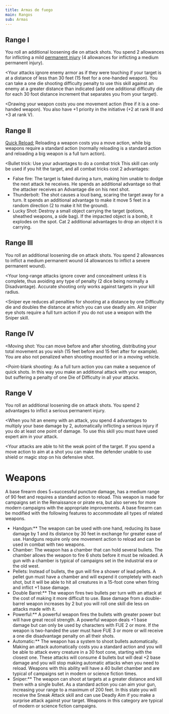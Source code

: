 ```yaml
---
title: Armas de fuego
main: Rangos
sub: Armas
---
```


## Range I

You roll an additional loosening die on attack shots. You spend 2 allowances for inflicting a mild [permanent injury](http://raldamain.com/rules/Heridas%20permanentes.html) (4 allowances for inflicting a medium permanent injury).

<Your attacks ignore enemy armor as if they were touching if your target is at a distance of less than 30 feet (15 feet for a one-handed weapon). You can take a one die shooting difficulty penalty to use this skill against an enemy at a greater distance than indicated (add one additional difficulty die for each 30 foot distance increment that separates you from your target).

<Drawing your weapon costs you one movement action (free if it is a one-handed weapon). You also have +1 priority in the initiative (+2 at rank III and +3 at rank V).

## Range II

<u> Quick Reload:</u> Reloading a weapon costs you a move action, while big weapons require a standard action (normally reloading is a standard action and reloading a big weapon is a full turn action).

<Bullet trick:</u> Use your advantages to do a combat trick This skill can only be used if you hit the target, and all combat tricks cost 2 advantages: 

- False fire: The target is faked during a turn, making him unable to dodge the next attack he receives. He spends an additional advantage so that the attacker receives an Advantage die on his next shot.
- Thunderbolt: The shot causes a loud bang, scaring the target away for a turn. It spends an additional advantage to make it move 5 feet in a random direction (2 to make it hit the ground).
- Lucky Shot: Destroy a small object carrying the target (potions, sheathed weapons, a side bag). If the impacted object is a bomb, it explodes on the spot. Cat 2 additional advantages to drop an object it is carrying.

## Range III

You roll an additional loosening die on attack shots. You spend 2 allowances to inflict a medium permanent wound (4 allowances to inflict a severe permanent wound).

<Your long-range attacks ignore cover and concealment unless it is complete, thus avoiding any type of penalty (2 dice being normally a Disadvantage). Accurate shooting only works against targets in your kill radius.

<Sniper eye reduces all penalties for shooting at a distance by one Difficulty die and doubles the distance at which you can use deadly aim. All sniper eye shots require a full turn action if you do not use a weapon with the Sniper skill.

## Range IV

<Moving shot:</u> You can move before and after shooting, distributing your total movement as you wish (15 feet before and 15 feet after for example). You are also not penalized when shooting mounted or in a moving vehicle.

<Point-blank shooting: As a full turn action you can make a sequence of quick shots. In this way you make an additional attack with your weapon, but suffering a penalty of one Die of Difficulty in all your attacks.

## Range V

You roll an additional loosening die on attack shots. You spend 2 advantages to inflict a serious permanent injury.

<When you hit an enemy with an attack, you spend 4 advantages to multiply your base damage by 2, automatically inflicting a serious injury if you do at least one point of damage. To use this skill you must have used expert aim in your attack.

<Your attacks are able to hit the weak point of the target. If you spend a move action to aim at a shot you can make the defender unable to use shield or magic stop on his defensive shot.

# Weapons

A base firearm does 5+successful puncture damage, has a medium range of 90 feet and requires a standard action to reload. This weapon is made for campaigns set in the Renaissance or pirate era, but also serves for more modern campaigns with the appropriate improvements. A base firearm can be modified with the following features to accommodate all types of related weapons.

- Handgun:** The weapon can be used with one hand, reducing its base damage by 1 and its distance by 30 feet in exchange for greater ease of use. Handguns require only one movement action to reload and can be used in combat with two weapons.
- Chamber: The weapon has a chamber that can hold several bullets. The chamber allows the weapon to fire 6 shots before it must be reloaded. A gun with a chamber is typical of campaigns set in the industrial era or the old west. 
- Pellets: Instead of bullets, the gun will fire a shower of lead pellets. A pellet gun must have a chamber and will expend it completely with each shot, but it will be able to hit all creatures in a 15-foot cone when firing and inflict +1 base damage. 
- Double Barrel:** The weapon fires two bullets per turn with an attack at the cost of making it more difficult to use. Base damage from a double-barrel weapon increases by 2 but you will roll one skill die less on attacks made with it.
- Powerful:** A powerful weapon fires the bullets with greater power but will have great recoil strength. A powerful weapon deals +1 base damage but can only be used by characters with FUE 2 or more. If the weapon is two-handed the user must have FUE 3 or more or will receive a one die disadvantage penalty on all their shots.
- Automatic:** The weapon has a system to shoot bullets automatically. Making an attack automatically costs you a standard action and you will be able to attack every creature in a 30 foot cone, starting with the closest one. These attacks will consume 4 bullets but will deal +2 base damage and you will stop making automatic attacks when you need to reload. Weapons with this ability will have a 40 bullet chamber and are typical of campaigns set in modern or science fiction times.
- Sniper:** The weapon can shoot at targets at a greater distance and kill them with a single bullet. As a standard action you can aim your gun, increasing your range to a maximum of 200 feet. In this state you will receive the Sneak Attack skill and can use Deadly Aim if you make a surprise attack against your target. Weapons in this category are typical of modern or science fiction campaigns.


